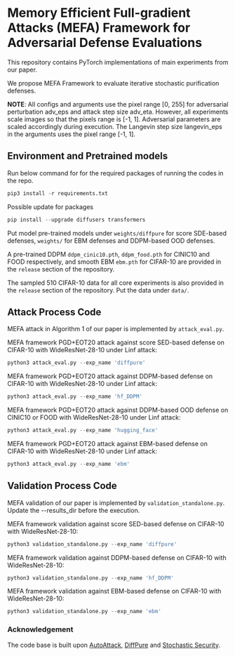 # **Memory Efficient Full-gradient Attacks (MEFA) Framework for Adversarial Defense Evaluations**
This repository contains PyTorch implementations of main experiments from our paper.

We propose MEFA Framework to evaluate iterative stochastic purification defenses.

**NOTE**: All configs and arguments use the pixel range [0, 255] for adversarial perturbation adv_eps and attack step size adv_eta. However, all experiments scale images so that the pixels range is [-1, 1]. Adversarial parameters are scaled accordingly during execution. The Langevin step size langevin_eps in the arguments uses the pixel range [-1, 1].
## Environment and Pretrained models
Run below command for for the required packages of running the codes in the repo.
```python
pip3 install -r requirements.txt 
```
Possible update for packages 
```python
pip install --upgrade diffusers transformers
```

Put model pre-trained models under ``weights/diffpure`` for score SDE-based defenses, ``weights/`` for EBM defenses and DDPM-based OOD defenses. 

A pre-trained DDPM ```ddpm_cinic10.pth```, ```ddpm_food.pth``` for CINIC10 and FOOD respectively, and smooth EBM ```ebm.pth``` for CIFAR-10 are provided in the ```release``` section of the repository.

The sampled 510 CIFAR-10 data for all core experiments is also provided in the ```release``` section of the repository. Put the data under ``data/``. 
## Attack Process Code
MEFA attack in Algorithm 1 of our paper is implemented by ``attack_eval.py``.

MEFA framework PGD+EOT20 attack against score SED-based defense on CIFAR-10 with WideResNet-28-10 under Linf attack:
```python
python3 attack_eval.py --exp_name 'diffpure'  
```
MEFA framework PGD+EOT20 attack against DDPM-based defense on CIFAR-10 with WideResNet-28-10 under Linf attack:
```python
python3 attack_eval.py --exp_name 'hf_DDPM'
```
MEFA framework PGD+EOT20 attack against DDPM-based OOD defense on CINIC10 or FOOD with WideResNet-28-10 under Linf attack:
```python
python3 attack_eval.py --exp_name 'hugging_face'
```
MEFA framework PGD+EOT20 attack against EBM-based defense on CIFAR-10 with WideResNet-28-10 under Linf attack:
```python
python3 attack_eval.py --exp_name 'ebm'
```
## Validation Process Code
MEFA validation of our paper is implemented by ``validation_standalone.py``. Update the --results_dir before the execution. 

MEFA framework validation against score SED-based defense on CIFAR-10 with WideResNet-28-10:
```python
python3 validation_standalone.py --exp_name 'diffpure'  
```
MEFA framework validation against DDPM-based defense on CIFAR-10 with WideResNet-28-10:
```python
python3 validation_standalone.py --exp_name 'hf_DDPM'  
```
MEFA framework validation against EBM-based defense on CIFAR-10 with WideResNet-28-10:
```python
python3 validation_standalone.py --exp_name 'ebm'  
```
### Acknowledgement
The code base is built upon [AutoAttack](https://github.com/fra31/auto-attack), [DiffPure](https://github.com/NVlabs/DiffPure) and [Stochastic Security](https://github.com/point0bar1/ebm-defense.git).


